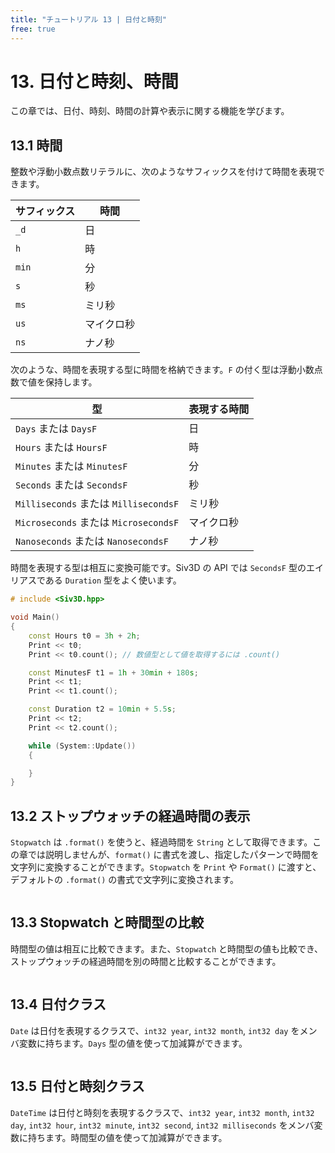 ```yaml
---
title: "チュートリアル 13 | 日付と時刻"
free: true
---
```


# 13. 日付と時刻、時間
この章では、日付、時刻、時間の計算や表示に関する機能を学びます。

## 13.1 時間
整数や浮動小数点数リテラルに、次のようなサフィックスを付けて時間を表現できます。

| サフィックス | 時間 |
|--|--|
|`_d` | 日 |
| `h` | 時 |
| `min` | 分 |
| `s` | 秒 |
| `ms` | ミリ秒 |
| `us` | マイクロ秒 |
| `ns` | ナノ秒 |

次のような、時間を表現する型に時間を格納できます。`F` の付く型は浮動小数点数で値を保持します。

| 型 | 表現する時間 |
|--|--|
| `Days` または `DaysF` | 日 |
| `Hours` または `HoursF` | 時 |
| `Minutes` または `MinutesF` | 分 |
| `Seconds` または `SecondsF` | 秒 |
| `Milliseconds` または `MillisecondsF` | ミリ秒 |
| `Microseconds` または `MicrosecondsF` | マイクロ秒 |
| `Nanoseconds` または `NanosecondsF` | ナノ秒 |

時間を表現する型は相互に変換可能です。Siv3D の API では `SecondsF` 型のエイリアスである `Duration` 型をよく使います。

```cpp
# include <Siv3D.hpp>

void Main()
{
	const Hours t0 = 3h + 2h;
	Print << t0;
	Print << t0.count(); // 数値型として値を取得するには .count()

	const MinutesF t1 = 1h + 30min + 180s;
	Print << t1;
	Print << t1.count();

	const Duration t2 = 10min + 5.5s;
	Print << t2;
	Print << t2.count();

	while (System::Update())
	{

	}
}
```


## 13.2 ストップウォッチの経過時間の表示
`Stopwatch` は `.format()` を使うと、経過時間を `String` として取得できます。この章では説明しませんが、`format()` に書式を渡し、指定したパターンで時間を文字列に変換することができます。`Stopwatch` を `Print` や `Format()` に渡すと、デフォルトの `.format()` の書式で文字列に変換されます。

```cpp

```


## 13.3 Stopwatch と時間型の比較
時間型の値は相互に比較できます。また、`Stopwatch` と時間型の値も比較でき、ストップウォッチの経過時間を別の時間と比較することができます。

```cpp

```


## 13.4 日付クラス
`Date` は日付を表現するクラスで、`int32 year`, `int32 month`, `int32 day` をメンバ変数に持ちます。`Days` 型の値を使って加減算ができます。

```cpp

```


## 13.5 日付と時刻クラス
`DateTime` は日付と時刻を表現するクラスで、`int32 year`, `int32 month`, `int32 day`, `int32 hour`, `int32 minute`, `int32 second`, `int32 milliseconds` をメンバ変数に持ちます。時間型の値を使って加減算ができます。

```cpp

```

